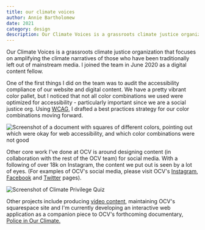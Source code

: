 ```yaml
---
title: our climate voices
author: Annie Bartholomew
date: 2021
category: design
description: Our Climate Voices is a grassroots climate justice organization that focuses on amplifying the climate narratives of those who have been traditionally left out of mainstream media. I joined the team in June 2020 as a digital content fellow.
---
```


Our Climate Voices is a grassroots climate justice organization that focuses on amplifying the climate narratives of those who have been traditionally left out of mainstream media. I joined the team in June 2020 as a digital content fellow. 

One of the first things I did on the team was to audit the accessibility compliance of our website and digital content. We have a pretty vibrant color pallet, but I noticed that not all color combinations we used were optimized for accessibility - particularly important since we are a social justice org. Using [WCAG](https://www.w3.org/WAI/standards-guidelines/wcag/), I drafted a best practices strategy for our color combinations moving forward. 

![Screenshot of a document with squares of different colors, pointing out which were okay for web accessibility, and which color combinations were not good](assets/images/webAccessibility.png)

Other core work I've done at OCV is around designing content (in collaboration with the rest of the OCV team) for social media. With a following of over 18k on Instagram, the content we put out is seen by a lot of eyes. (For examples of OCV's social media, please visit OCV's [Instagram](https://www.instagram.com/ourclimatevoices/), [Facebook](https://www.facebook.com/ourclimatevoices) and [Twitter](https://twitter.com/Climate__Voices) pages). 

![Screenshot of Climate Privilege Quiz](assets/images/ClimatePrivilege.svg)

Other projects include producing [video content](https://www.ourclimatevoices.org/2020/sheila), maintaining OCV's squarespace site and I'm currently developing an interactive web application as a companion piece to OCV's forthcoming documentary, [Police in Our Climate.](https://www.ourclimatevoices.org/pioc)


